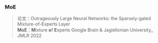 ### MoE
> 论文：Outrageously Large Neural Networks: the Sparsely-gated Mixture-of-Experts Layer  
> **MoE**：**M**ixture **o**f **E**xperts
> Google Brain & Jagiellonian University,, JMLR 2022